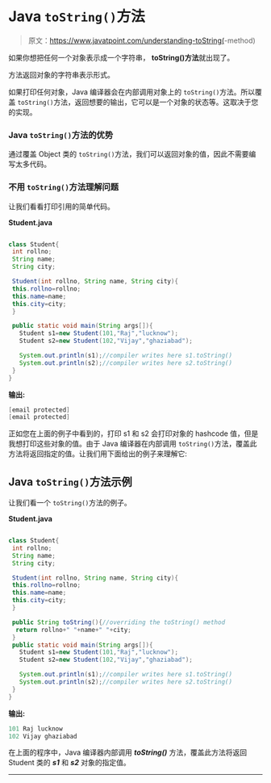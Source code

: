 # Java `toString()`方法

> 原文：<https://www.javatpoint.com/understanding-toString(>-method)

如果你想把任何一个对象表示成一个字符串， **toString()方法**就出现了。

方法返回对象的字符串表示形式。

如果打印任何对象，Java 编译器会在内部调用对象上的 `toString()`方法。所以覆盖 `toString()`方法，返回想要的输出，它可以是一个对象的状态等。这取决于您的实现。

### Java `toString()`方法的优势

通过覆盖 Object 类的 `toString()`方法，我们可以返回对象的值，因此不需要编写太多代码。

### 不用 `toString()`方法理解问题

让我们看看打印引用的简单代码。

**Student.java**

```java

class Student{
 int rollno;
 String name;
 String city;

 Student(int rollno, String name, String city){
 this.rollno=rollno;
 this.name=name;
 this.city=city;
 }

 public static void main(String args[]){
   Student s1=new Student(101,"Raj","lucknow");
   Student s2=new Student(102,"Vijay","ghaziabad");

   System.out.println(s1);//compiler writes here s1.toString()
   System.out.println(s2);//compiler writes here s2.toString()
 }
}

```

**输出:**

```java
[email protected]
[email protected]

```

正如您在上面的例子中看到的，打印 s1 和 s2 会打印对象的 hashcode 值，但是我想打印这些对象的值。由于 Java 编译器在内部调用 `toString()`方法，覆盖此方法将返回指定的值。让我们用下面给出的例子来理解它:

## Java `toString()`方法示例

让我们看一个 `toString()`方法的例子。

**Student.java**

```java

class Student{
 int rollno;
 String name;
 String city;

 Student(int rollno, String name, String city){
 this.rollno=rollno;
 this.name=name;
 this.city=city;
 }

 public String toString(){//overriding the toString() method
  return rollno+" "+name+" "+city;
 }
 public static void main(String args[]){
   Student s1=new Student(101,"Raj","lucknow");
   Student s2=new Student(102,"Vijay","ghaziabad");

   System.out.println(s1);//compiler writes here s1.toString()
   System.out.println(s2);//compiler writes here s2.toString()
 }
}

```

**输出:**

```java
101 Raj lucknow
102 Vijay ghaziabad

```

在上面的程序中，Java 编译器内部调用 ***toString()*** 方法，覆盖此方法将返回 Student 类的 ***s1*** 和 ***s2*** 对象的指定值。

* * *